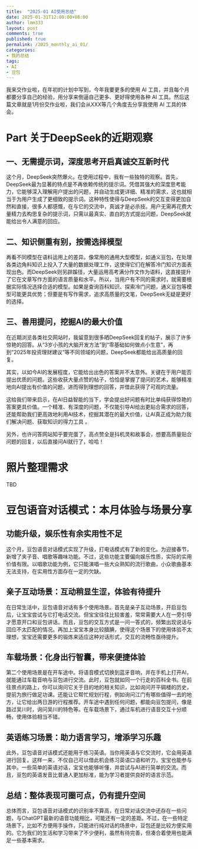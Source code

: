 ```yaml
---
title:  "2025-01 AI使用总结"
date: 2025-01-31T12:00:00+08:00
author: lmm333
layout: post
comments: true
published: true
permalink: /2025_monthly_ai_01/
categories:
- 我的总结
tags:
- AI
- 豆包
---
```

我来交作业啦，在年初的计划中写到，今年我要更多的使用 AI 工具，并且每个月都要分享自己的经验，用分享来倒逼自己更多、更好得使用各种 AI 工具。然后这篇文章就是1月份交作业啦，我们会从XXX等几个角度去分享我使用 AI 工具的体会。



# Part 关于DeepSeek的近期观察
## 一、无需提示词，深度思考开启真诚交互新时代
这个月，DeepSeek突然爆火。在使用过程中，我有一些独特的观察。首先，DeepSeek最为显著的特点是不再依赖传统的提示词。凭借其强大的深度思考能力，它能够深入理解用户提出的问题，并自动生成更详细、精准的需求，这也就相当于为用户生成了更细致的提示词。这种特性使得与DeepSeek的交互变得更加自然和直接，很多人都感慨，在与它的交流中，真诚才是必杀技。用户无需再花费大量精力去构思复杂的提示词，只需以最真实、直白的方式提出问题，DeepSeek就能给出令人满意的回应。

## 二、知识侧重有别，按需选择模型
再看不同模型在语料运用上的差异。像常用的通用大型模型，如通义豆包，在处理各类边角料知识上投入了大量的数据处理工作，这使得它们在解答冷门知识方面表现出色。而DeepSeek则另辟蹊径，大量运用高考满分作文作为语料，这直接提升了它在文章写作方面的语言质量和水平。所以，当用户有不同的需求时，就需要根据实际情况选择合适的模型。如果是查询百科知识、探索冷门问题，通义豆包等模型可能更具优势；但要是有写作需求，追求高质量的文笔，DeepSeek无疑是更好的选择。 

## 三、善用提问，挖掘AI的最大价值
在近期浏览各类社交网站时，我留意到很多晒DeepSeek回复的帖子，展示了许多惊艳的回答。从“3岁小孩的大脑开发方法”到“零基础如何做点小生意”，再到“2025年投资理财建议”等不同领域的问题，DeepSeek都能给出高质量的回复。

其实，以如今AI的发展程度，它能给出出色的答案并不太意外。关键在于用户能否提出优质的问题。这些收获大量点赞的帖子，恰恰是掌握了提问的艺术，能够精准地向AI提出有价值的问题，进而得到理想的回答，并借此获得了可观的流量。

这给我们带来启示，在AI日益智能的当下，学会提出好问题有时比单纯获得惊艳的答案更具价值。一个精准、有深度的问题，不仅能引导AI给出更贴合需求的回答，还能帮助我们更高效地利用AI技术，挖掘其潜在的最大价值，让AI真正成为助力我们解决问题、获取知识的得力工具 。 

另外，也许问答网站知乎要完蛋了，高点赞全是抖机灵和故事会，想要高质量贴合问题的回复，以后直接问AI就行了，哈哈！


# 照片整理需求
TBD

# 豆包语音对话模式：本月体验与场景分享

## 功能升级，娱乐性有余实用性不足
这个月，豆包语音对话模式实现了升级，打电话模式有了新的变化。为迎接春节，新增了夹子音、唱歌等趣味功能。不过，这些功能主要偏向娱乐性质，实际的实用价值有限。以唱歌功能为例，它只能演唱一些大众熟知的流行歌曲，小众歌曲基本无法支持，在实用性方面存在一定的欠缺。

## 亲子互动场景：互动稍显生涩，体验有待提升
在日常生活中，豆包语音对话有多个使用场景。首先是亲子互动场景，开启豆包后，让宝宝尝试与它打电话交流。但宝宝往往比较害羞，常常需要大人在一旁引导才愿意开口和豆包讲话。而且，豆包的交互方式是一问一答式的，频繁出现说话与回应不太匹配的情况。再加上宝宝本身比较腼腆，使得这个场景下的使用体验不太理想，宝宝还需要更多的锻炼来适应这种对话形式，交互的流畅性亟待提升。

## 车载场景：化身出行智囊，带来便捷体验
第二个使用场景是在开车途中。将语音模式切换到蓝牙音响，并在手机上打开AI，就能通过车载音响与豆包进行交流。此时，豆包就如同一个行走的百科全书。在前往景点的路上，你可以询问它关于目的地的相关知识，比如询问开平碉楼的历史，提前为旅行做足功课。还能让它帮忙规划行程，例如询问江门有哪些值得一去的地方，让它给出两日游的行程推荐。开车途中遇到任何问题，都能向豆包提问，像是路过吴川时，询问吴川的特色等。在车载场景下，通过车机进行语音交互十分顺畅，使用体验相当不错。

## 英语练习场景：助力语言学习，增添学习乐趣
此外，豆包语音对话模式还能用于练习英语。当你用英语与它交流时，它会用英语进行回复。这样一来，不仅自己可以借此机会练习英语口语和听力，宝宝也能参与其中。一些简单的英语对话，宝宝也能够听懂，并尝试与AI进行简单的交流。而且，豆包的英语发音比普通人更加标准，能为学习者提供良好的语言示范。

## 总结：整体表现可圈可点，仍有提升空间
总体而言，豆包语音对话模式的识别率不算高，在日常对话交流中还存在一些问题，与ChatGPT最新的语音功能相比，可能还有一定的差距。不过，在一些特定场景下，比如不方便用手操作，只能进行纯对话的场景中，豆包还是比较方便实用的。它为我们的生活和学习带来了不少便利，虽然有待完善，但凑合着使用也能满足一些基本需求。 

